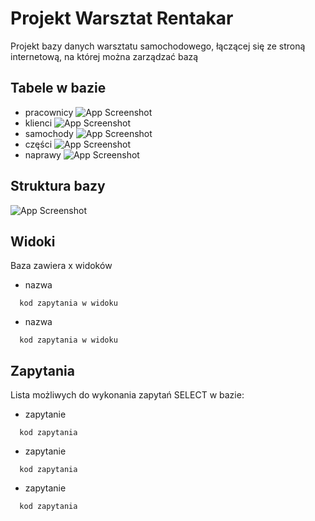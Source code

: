 
# Projekt Warsztat Rentakar

Projekt bazy danych warsztatu samochodowego, łączącej się ze stroną internetową, na której można zarządzać bazą

## Tabele w bazie

- pracownicy
![App Screenshot](https://via.placeholder.com/468x300?text=App+Screenshot+Here)
- klienci
![App Screenshot](https://via.placeholder.com/468x300?text=App+Screenshot+Here)
- samochody
![App Screenshot](https://via.placeholder.com/468x300?text=App+Screenshot+Here)
- części
![App Screenshot](https://via.placeholder.com/468x300?text=App+Screenshot+Here)
- naprawy
![App Screenshot](https://via.placeholder.com/468x300?text=App+Screenshot+Here)


## Struktura bazy

![App Screenshot](https://via.placeholder.com/468x300?text=App+Screenshot+Here)


## Widoki

Baza zawiera x widoków

- nazwa
```nazwa
  kod zapytania w widoku
```

- nazwa
```nazwa
  kod zapytania w widoku
```
## Zapytania

Lista możliwych do wykonania zapytań SELECT w bazie:

- zapytanie 
```zapytanie
  kod zapytania
```

- zapytanie 
```zapytanie
  kod zapytania
```

- zapytanie 
```zapytanie
  kod zapytania
```

